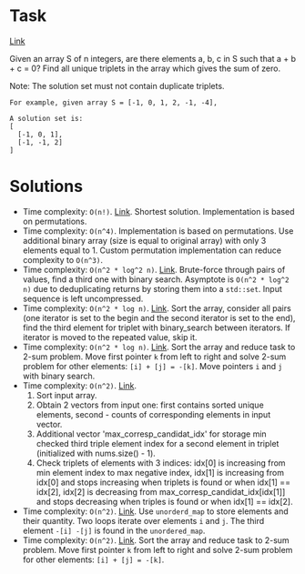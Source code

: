 # Task
[Link](https://leetcode.com/problems/3sum/description/)

Given an array S of n integers, are there elements a, b, c in S such that a + b + c = 0? Find all unique triplets in the array which gives the sum of zero.

Note: The solution set must not contain duplicate triplets.

```
For example, given array S = [-1, 0, 1, 2, -1, -4],

A solution set is:
[
  [-1, 0, 1],
  [-1, -1, 2]
]
```

# Solutions
* Time complexity: `O(n!)`. [Link](gorunov1.cpp). Shortest solution.
Implementation is based on permutations.
* Time complexity: `O(n^4)`.
Implementation is based on permutations. Use additional binary array (size is equal to original array) with only 3 elements equal to 1. Custom permutation implementation can reduce complexity to `O(n^3)`.
* Time complexity: `O(n^2 * log^2 n)`. [Link](banin.cpp).
Brute-force through pairs of values, find a third one with binary search. Asymptote is `O(n^2 * log^2 n)` due to deduplicating returns by storing them into a `std::set`. Input sequence is left uncompressed.
* Time complexity: `O(n^2 * log n)`. [Link](gritsenko.cpp).
Sort the array, consider all pairs (one iterator is set to the begin and the second iterator is set to the end), find the third element for triplet with binary_search between iterators. If iterator is moved to the repeated value, skip it.  
* Time complexity: `O(n^2 * log n)`. [Link](sidnev_bin_search.cpp).
Sort the array and reduce task to 2-sum problem. Move first pointer `k` from left to right and solve 2-sum problem for other elements: `[i] + [j] = -[k]`. Move pointers `i` and `j` with binary search.
* Time complexity: `O(n^2)`. [Link](barinova.cpp).
  1. Sort input array.
  2. Obtain 2 vectors from input one: first contains sorted unique elements, second - counts of corresponding elements in input vector.
  3. Additional vector 'max_corresp_candidat_idx' for storage min checked third triple element index for a second element in triplet (initialized with nums.size() - 1).
  4. Check triplets of elements with 3 indices:
  idx[0] is increasing from min element index to max negative index,
  idx[1] is increasing from idx[0] and stops increasing when triplets is found or when idx[1] == idx[2],
  idx[2] is decreasing from max_corresp_candidat_idx[idx[1]] and stops decreasing when triples is found or when idx[1] == idx[2].
* Time complexity: `O(n^2)`. [Link](sidnev_unordered_map.cpp).
Use `unorderd_map` to store elements and their quantity. Two loops iterate over elements `i` and `j`. The third element `-[i] -[j]` is found in the `unordered_map`.
* Time complexity: `O(n^2)`. [Link](sidnev.cpp).
Sort the array and reduce task to 2-sum problem. Move first pointer `k` from left to right and solve 2-sum problem for other elements: `[i] + [j] = -[k]`.

